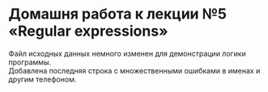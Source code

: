 # Домашня работа к лекции №5 «Regular expressions»

Файл исходных данных немного изменен для демонстрации логики программы.  
Добавлена последняя строка с множественными ошибками в именах и другим телефоном.